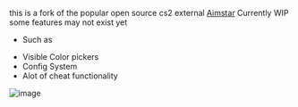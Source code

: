 
this is a fork of the popular open source cs2 external  [Aimstar](https://github.com/CowNowK/AimStar/tree/main)
Currently WIP some features may not exist yet 
* Such as
- Visible Color pickers
- Config System
- Alot of cheat functionality 

![image](https://github.com/PhillipThePaster/PasteStar/assets/49299203/fc95ad38-e645-4a0b-b72a-a9f9d01a1f19)




